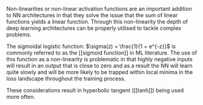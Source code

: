 Non-linearities or non-linear activation functions are an important addition to NN architectures in that they solve the issue that the sum of linear functions yields a linear function. Through this non-linearity the depth of deep learning architectures can be properly utilised to tackle complex problems.

The sigmoidal logistic function: $\sigma(z) = \frac{1}{1 + e^{-z}}$ is commonly referred to as the [[sigmoid function]] in ML literature. The use of this function as a non-linearity is problematic in that highly negative inputs will result in an output that is close to zero and as a result the NN will learn quite slowly and will be more likely to be trapped within local minima in the loss landscape throughout the training process. 

These considerations result in hyperbolic tangent ([[tanh]]) being used more often. 
